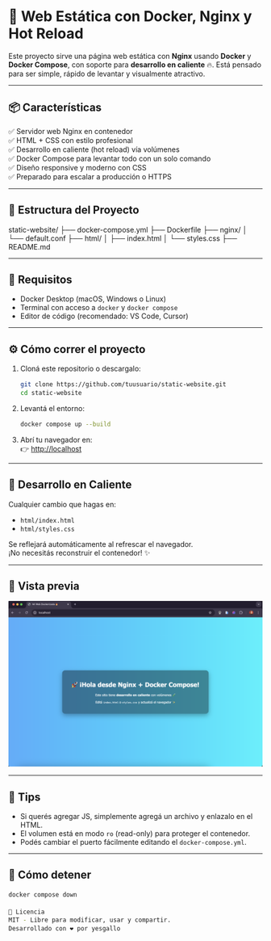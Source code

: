# 🚀 Web Estática con Docker, Nginx y Hot Reload

Este proyecto sirve una página web estática con **Nginx** usando **Docker** y **Docker Compose**, con soporte para **desarrollo en caliente** 🔥. Está pensado para ser simple, rápido de levantar y visualmente atractivo.

---

## 📦 Características

✅ Servidor web Nginx en contenedor  
✅ HTML + CSS con estilo profesional  
✅ Desarrollo en caliente (hot reload) vía volúmenes  
✅ Docker Compose para levantar todo con un solo comando  
✅ Diseño responsive y moderno con CSS  
✅ Preparado para escalar a producción o HTTPS

---

## 📁 Estructura del Proyecto

static-website/
├── docker-compose.yml
├── Dockerfile
├── nginx/
│ └── default.conf
├── html/
│ ├── index.html
│ └── styles.css
├── README.md


---

## 🧪 Requisitos

- Docker Desktop (macOS, Windows o Linux)
- Terminal con acceso a `docker` y `docker compose`
- Editor de código (recomendado: VS Code, Cursor)

---

## ⚙️ Cómo correr el proyecto

1. Cloná este repositorio o descargalo:
    ```bash
    git clone https://github.com/tuusuario/static-website.git
    cd static-website
    ```

2. Levantá el entorno:
    ```bash
    docker compose up --build
    ```

3. Abrí tu navegador en:  
   👉 [http://localhost](http://localhost)

---

## 🧠 Desarrollo en Caliente

Cualquier cambio que hagas en:

- `html/index.html`
- `html/styles.css`

Se reflejará automáticamente al refrescar el navegador.  
¡No necesitás reconstruir el contenedor! ✨

---

## 🌈 Vista previa

![Vista previa](./screenshot.png)

---

## 📌 Tips

- Si querés agregar JS, simplemente agregá un archivo y enlazalo en el HTML.
- El volumen está en modo `ro` (read-only) para proteger el contenedor.
- Podés cambiar el puerto fácilmente editando el `docker-compose.yml`.

---

## 🛑 Cómo detener

```bash
docker compose down

📄 Licencia
MIT - Libre para modificar, usar y compartir.
Desarrollado con ❤️ por yesgallo

